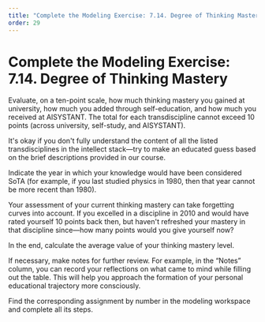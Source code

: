 ```yaml
---
title: "Complete the Modeling Exercise: 7.14. Degree of Thinking Mastery"
order: 29
---
```


# Complete the Modeling Exercise: 7.14. Degree of Thinking Mastery

Evaluate, on a ten-point scale, how much thinking mastery you gained at university, how much you added through self-education, and how much you received at AISYSTANT. The total for each transdiscipline cannot exceed 10 points (across university, self-study, and AISYSTANT).

It's okay if you don't fully understand the content of all the listed transdisciplines in the intellect stack—try to make an educated guess based on the brief descriptions provided in our course.

Indicate the year in which your knowledge would have been considered SoTA (for example, if you last studied physics in 1980, then that year cannot be more recent than 1980).

Your assessment of your current thinking mastery can take forgetting curves into account. If you excelled in a discipline in 2010 and would have rated yourself 10 points back then, but haven't refreshed your mastery in that discipline since—how many points would you give yourself now?

In the end, calculate the average value of your thinking mastery level.

If necessary, make notes for further review. For example, in the “Notes” column, you can record your reflections on what came to mind while filling out the table. This will help you approach the formation of your personal educational trajectory more consciously.

Find the corresponding assignment by number in the modeling workspace and complete all its steps.